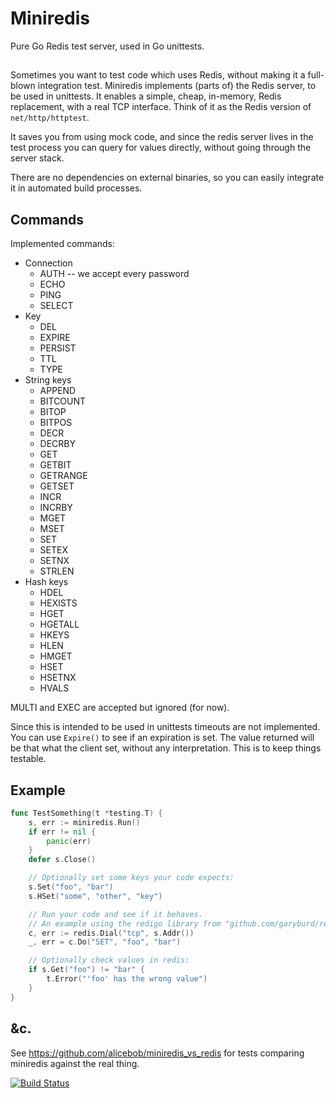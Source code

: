# Miniredis

Pure Go Redis test server, used in Go unittests.


##

Sometimes you want to test code which uses Redis, without making it a full-blown
integration test.
Miniredis implements (parts of) the Redis server, to be used in unittests. It
enables a simple, cheap, in-memory, Redis replacement, with a real TCP interface. Think of it as the Redis version of `net/http/httptest`.

It saves you from using mock code, and since the redis server lives in the
test process you can query for values directly, without going through the server
stack.

There are no dependencies on external binaries, so you can easily integrate it in automated build processes.


## Commands

Implemented commands:

 - Connection
     - AUTH -- we accept every password
     - ECHO
     - PING
     - SELECT
 - Key 
     - DEL
     - EXPIRE
     - PERSIST
     - TTL
     - TYPE
 - String keys
     - APPEND
     - BITCOUNT
     - BITOP
     - BITPOS
     - DECR
     - DECRBY
     - GET
     - GETBIT
     - GETRANGE
     - GETSET
     - INCR
     - INCRBY
     - MGET
     - MSET
     - SET
     - SETEX
     - SETNX
     - STRLEN
 - Hash keys
     - HDEL
     - HEXISTS
     - HGET
     - HGETALL
     - HKEYS
     - HLEN
     - HMGET
     - HSET
     - HSETNX
     - HVALS

MULTI and EXEC are accepted but ignored (for now).

Since this is intended to be used in unittests timeouts are not implemented.
You can use `Expire()` to see if an expiration is set. The value returned will
be that what the client set, without any interpretation. This is to keep things
testable.

## Example

``` Go
func TestSomething(t *testing.T) {
	s, err := miniredis.Run()
	if err != nil {
		panic(err)
	}
	defer s.Close()

	// Optionally set some keys your code expects:
	s.Set("foo", "bar")
	s.HSet("some", "other", "key")

	// Run your code and see if it behaves.
	// An example using the redigo library from "github.com/garyburd/redigo/redis":
	c, err := redis.Dial("tcp", s.Addr())
	_, err = c.Do("SET", "foo", "bar")

	// Optionally check values in redis:
	if s.Get("foo") != "bar" {
        t.Error("'foo' has the wrong value")
    }
}
```

## &c.

See https://github.com/alicebob/miniredis_vs_redis for tests comparing
miniredis against the real thing.


[![Build
Status](https://travis-ci.org/alicebob/miniredis.svg?branch=master)](https://travis-ci.org/alicebob/miniredis)
